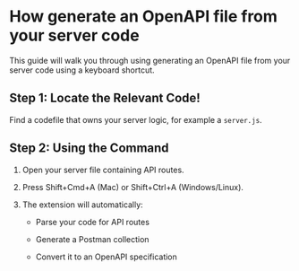 # How generate an OpenAPI file from your server code

This guide will walk you through using generating an OpenAPI file from your server code using a keyboard shortcut.

## Step 1: Locate the Relevant Code!

Find a codefile that owns your server logic, for example a `server.js`.

## Step 2: Using the Command

1. Open your server file containing API routes.

2. Press Shift+Cmd+A (Mac) or Shift+Ctrl+A (Windows/Linux).

3. The extension will automatically:

   * Parse your code for API routes

   * Generate a Postman collection

   * Convert it to an OpenAPI specification
